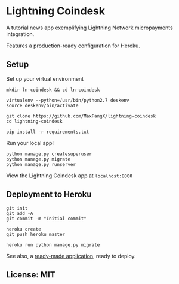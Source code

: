 # Lightning Coindesk
A tutorial news app exemplifying Lightning Network micropayments integration.

Features a production-ready configuration for Heroku.

## Setup

Set up your virtual environment

```shell
mkdir ln-coindesk && cd ln-coindesk

virtualenv --python=/usr/bin/python2.7 deskenv
source deskenv/bin/activate

git clone https://github.com/MaxFangX/lightning-coindesk
cd lightning-coindesk

pip install -r requirements.txt
```

Run your local app!
```shell
python manage.py createsuperuser
python manage.py migrate
python manage.py runserver
```

View the Lightning Coindesk app at `localhost:8000`

## Deployment to Heroku

```shell
git init
git add -A
git commit -m "Initial commit"

heroku create
git push heroku master

heroku run python manage.py migrate
```

See also, a [ready-made application](https://github.com/heroku/python-getting-started), ready to deploy.

## License: MIT
